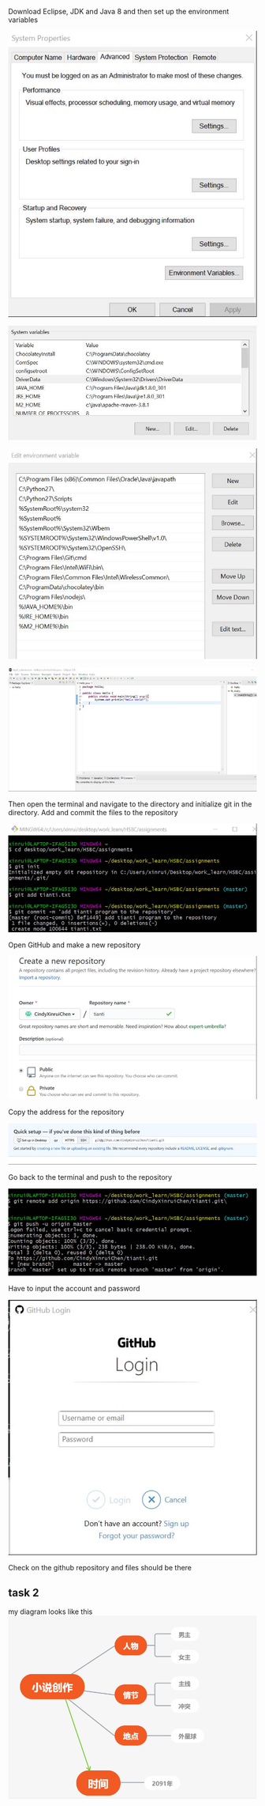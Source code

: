 Download Eclipse, JDK and Java 8 and then set up the environment variables

![img](https://github.com/CindyXinruiChen/tianti/blob/master/clip_image002.jpg)

![img](https://github.com/CindyXinruiChen/tianti/blob/master/clip_image004.jpg)

![img](https://github.com/CindyXinruiChen/tianti/blob/master/clip_image006.jpg)

 

![img](https://github.com/CindyXinruiChen/tianti/blob/master/clip_image008.jpg)

Then open the terminal and navigate to the directory and initialize git in the directory. Add and commit the files to the repository

 

![img](https://github.com/CindyXinruiChen/tianti/blob/master/clip_image010.jpg)

Open GitHub and make a new repository

![img](https://github.com/CindyXinruiChen/tianti/blob/master/clip_image012.jpg)

Copy the address for the repository

![img](https://github.com/CindyXinruiChen/tianti/blob/master/clip_image014.jpg)

Go back to the terminal and push to the repository

![img](https://github.com/CindyXinruiChen/tianti/blob/master/clip_image016.jpg)

 

Have to input the account and password

![img](https://github.com/CindyXinruiChen/tianti/blob/master/clip_image018.jpg)

 

Check on the github repository and files should be there

## task 2
my diagram looks like this
![img](https://github.com/CindyXinruiChen/tianti/blob/master/Untitled%20picture.png)
